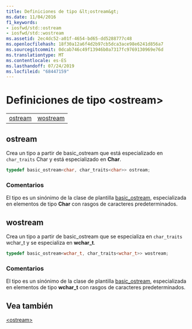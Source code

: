 ```yaml
---
title: Definiciones de tipo &lt;ostream&gt;
ms.date: 11/04/2016
f1_keywords:
- iosfwd/std::ostream
- iosfwd/std::wostream
ms.assetid: 2ec4dc52-a01f-4654-bd65-dd5288777c48
ms.openlocfilehash: 18f30a12a6f4d2b97cb5dca3ace98e6241d856a7
ms.sourcegitcommit: 0dcab746c49f13946b0a7317fc9769130969e76d
ms.translationtype: MT
ms.contentlocale: es-ES
ms.lasthandoff: 07/24/2019
ms.locfileid: "68447159"
---
```

# <a name="ltostreamgt-typedefs"></a>Definiciones de tipo &lt;ostream&gt;

|||
|-|-|
|[ostream](#ostream)|[wostream](#wostream)|

## <a name="ostream"></a> ostream

Crea un tipo a partir de basic_ostream que está  especializado en `char_traits` Char y está especializado en **Char**.

```cpp
typedef basic_ostream<char, char_traits<char>> ostream;
```

### <a name="remarks"></a>Comentarios

El tipo es un sinónimo de la clase de plantilla [basic_ostream](../standard-library/basic-ostream-class.md), especializada en elementos de tipo **Char** con rasgos de caracteres predeterminados.

## <a name="wostream"></a> wostream

Crea un tipo a partir de basic_ostream que se  especializa en `char_traits` wchar_t y se especializa en **wchar_t**.

```cpp
typedef basic_ostream<wchar_t, char_traits<wchar_t>> wostream;
```

### <a name="remarks"></a>Comentarios

El tipo es un sinónimo de la clase de plantilla [basic_ostream](../standard-library/basic-ostream-class.md), especializada en elementos de tipo **wchar_t** con rasgos de caracteres predeterminados.

## <a name="see-also"></a>Vea también

[\<ostream>](../standard-library/ostream.md)
